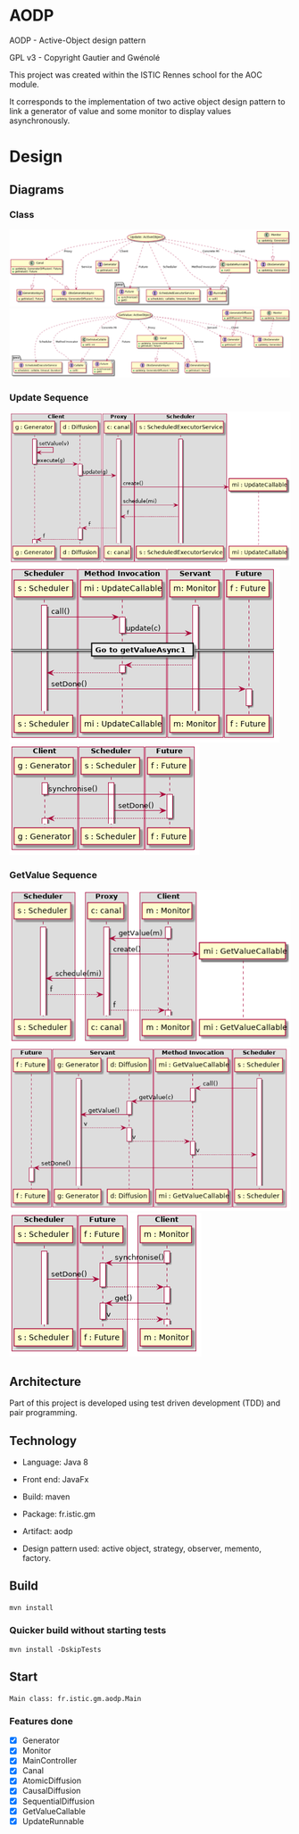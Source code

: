 # AODP
AODP - Active-Object design pattern 

GPL v3 - Copyright Gautier and Gwénolé

This project was created within the ISTIC Rennes school for the AOC module.

It corresponds to the implementation of two active object design pattern to link a generator of value and some monitor to display values asynchronously.

# Design

## Diagrams

### Class
![ClassUpdate](https://raw.githubusercontent.com/ISTIC-M2-ILa-GM/aodp/dev/spec/img/UpdateClass.png)
![ClassGetValue](https://raw.githubusercontent.com/ISTIC-M2-ILa-GM/aodp/dev/spec/img/getValueClass.png)

### Update Sequence
![UpdateAsync1](https://raw.githubusercontent.com/ISTIC-M2-ILa-GM/aodp/dev/spec/img/UpdateAsync1.png)
![UpdateAsync2](https://raw.githubusercontent.com/ISTIC-M2-ILa-GM/aodp/dev/spec/img/UpdateAsync2.png)
![UpdateAsync3](https://raw.githubusercontent.com/ISTIC-M2-ILa-GM/aodp/dev/spec/img/UpdateAsync3.png)

### GetValue Sequence
![getValueAsync1](https://raw.githubusercontent.com/ISTIC-M2-ILa-GM/aodp/dev/spec/img/getValueAsync1.png)
![getValueAsync2](https://raw.githubusercontent.com/ISTIC-M2-ILa-GM/aodp/dev/spec/img/getValueAsync2.png)
![getValueAsync3](https://raw.githubusercontent.com/ISTIC-M2-ILa-GM/aodp/dev/spec/img/getValueAsync3.png)

## Architecture

Part of this project is developed using test driven development (TDD) and pair programming.

## Technology

* Language: Java 8
* Front end: JavaFx
* Build: maven


* Package: fr.istic.gm
* Artifact: aodp


* Design pattern used: active object, strategy, observer, memento, factory.

## Build

    mvn install
    
### Quicker build without starting tests

    mvn install -DskipTests
    
## Start

    Main class: fr.istic.gm.aodp.Main

### Features done

- [X] Generator
- [X] Monitor
- [X] MainController
- [X] Canal
- [X] AtomicDiffusion
- [X] CausalDiffusion
- [X] SequentialDiffusion
- [X] GetValueCallable
- [X] UpdateRunnable